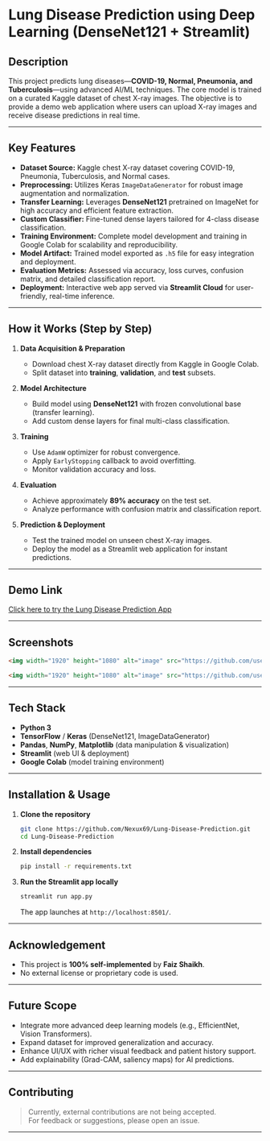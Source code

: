 # Lung Disease Prediction using Deep Learning (DenseNet121 + Streamlit)

## Description

This project predicts lung diseases—**COVID-19, Normal, Pneumonia, and Tuberculosis**—using advanced AI/ML techniques. The core model is trained on a curated Kaggle dataset of chest X-ray images. The objective is to provide a demo web application where users can upload X-ray images and receive disease predictions in real time.  


---

## Key Features

- **Dataset Source:** Kaggle chest X-ray dataset covering COVID-19, Pneumonia, Tuberculosis, and Normal cases.
- **Preprocessing:** Utilizes Keras `ImageDataGenerator` for robust image augmentation and normalization.
- **Transfer Learning:** Leverages **DenseNet121** pretrained on ImageNet for high accuracy and efficient feature extraction.
- **Custom Classifier:** Fine-tuned dense layers tailored for 4-class disease classification.
- **Training Environment:** Complete model development and training in Google Colab for scalability and reproducibility.
- **Model Artifact:** Trained model exported as `.h5` file for easy integration and deployment.
- **Evaluation Metrics:** Assessed via accuracy, loss curves, confusion matrix, and detailed classification report.
- **Deployment:** Interactive web app served via **Streamlit Cloud** for user-friendly, real-time inference.

---

## How it Works (Step by Step)

1. **Data Acquisition & Preparation**
   - Download chest X-ray dataset directly from Kaggle in Google Colab.
   - Split dataset into **training**, **validation**, and **test** subsets.

2. **Model Architecture**
   - Build model using **DenseNet121** with frozen convolutional base (transfer learning).
   - Add custom dense layers for final multi-class classification.

3. **Training**
   - Use `AdamW` optimizer for robust convergence.
   - Apply `EarlyStopping` callback to avoid overfitting.
   - Monitor validation accuracy and loss.

4. **Evaluation**
   - Achieve approximately **89% accuracy** on the test set.
   - Analyze performance with confusion matrix and classification report.

5. **Prediction & Deployment**
   - Test the trained model on unseen chest X-ray images.
   - Deploy the model as a Streamlit web application for instant predictions.

---

## Demo Link

[Click here to try the Lung Disease Prediction App](https://lung-disease-prediction-faiz-shaikh.streamlit.app/)

---

## Screenshots

```markdown
<img width="1920" height="1080" alt="image" src="https://github.com/user-attachments/assets/007125ca-1ed5-49b1-8d69-64934599ed1d" />

<img width="1920" height="1080" alt="image" src="https://github.com/user-attachments/assets/9dcc2845-1ad9-4cb4-a6cd-25be707e0bc4" />

```

---

## Tech Stack

- **Python 3**
- **TensorFlow** / **Keras** (DenseNet121, ImageDataGenerator)
- **Pandas**, **NumPy**, **Matplotlib** (data manipulation & visualization)
- **Streamlit** (web UI & deployment)
- **Google Colab** (model training environment)

---

## Installation & Usage

1. **Clone the repository**
   ```bash
   git clone https://github.com/Nexux69/Lung-Disease-Prediction.git
   cd Lung-Disease-Prediction
   ```

2. **Install dependencies**
   ```bash
   pip install -r requirements.txt
   ```

3. **Run the Streamlit app locally**
   ```bash
   streamlit run app.py
   ```
   The app launches at `http://localhost:8501/`.

---

## Acknowledgement

- This project is **100% self-implemented** by **Faiz Shaikh**.
- No external license or proprietary code is used.

---

## Future Scope

- Integrate more advanced deep learning models (e.g., EfficientNet, Vision Transformers).
- Expand dataset for improved generalization and accuracy.
- Enhance UI/UX with richer visual feedback and patient history support.
- Add explainability (Grad-CAM, saliency maps) for AI predictions.

---

## Contributing

> Currently, external contributions are not being accepted.  
> For feedback or suggestions, please open an issue.

---
